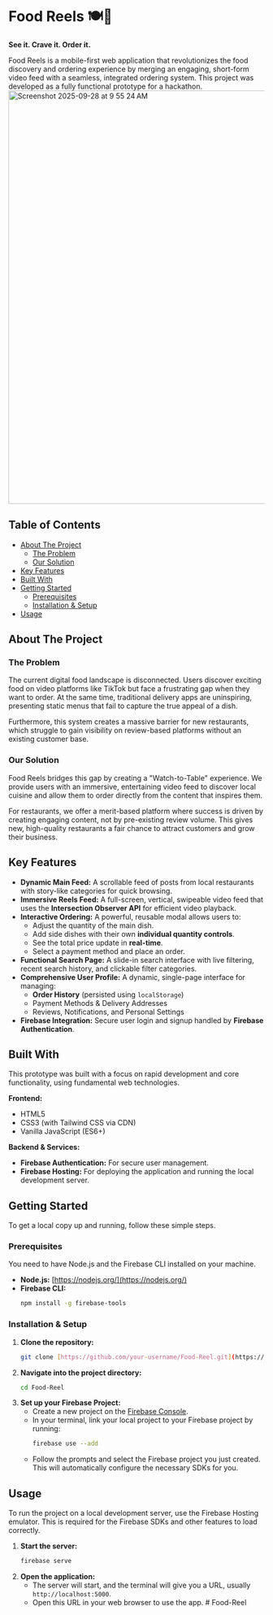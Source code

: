 # Food Reels 🍽️📱

**See it. Crave it. Order it.**



Food Reels is a mobile-first web application that revolutionizes the food discovery and ordering experience by merging an engaging, short-form video feed with a seamless, integrated ordering system. This project was developed as a fully functional prototype for a hackathon.
<img width="1415" height="813" alt="Screenshot 2025-09-28 at 9 55 24 AM" src="https://github.com/user-attachments/assets/670c3590-572f-4b59-a2f0-2f9b56278408" />



## Table of Contents

- [About The Project](#about-the-project)
  - [The Problem](#the-problem)
  - [Our Solution](#our-solution)
- [Key Features](#key-features)
- [Built With](#built-with)
- [Getting Started](#getting-started)
  - [Prerequisites](#prerequisites)
  - [Installation & Setup](#installation--setup)
- [Usage](#usage)

## About The Project

### The Problem

The current digital food landscape is disconnected. Users discover exciting food on video platforms like TikTok but face a frustrating gap when they want to order. At the same time, traditional delivery apps are uninspiring, presenting static menus that fail to capture the true appeal of a dish.

Furthermore, this system creates a massive barrier for new restaurants, which struggle to gain visibility on review-based platforms without an existing customer base.

### Our Solution

Food Reels bridges this gap by creating a "Watch-to-Table" experience. We provide users with an immersive, entertaining video feed to discover local cuisine and allow them to order directly from the content that inspires them.

For restaurants, we offer a merit-based platform where success is driven by creating engaging content, not by pre-existing review volume. This gives new, high-quality restaurants a fair chance to attract customers and grow their business.


## Key Features

- **Dynamic Main Feed:** A scrollable feed of posts from local restaurants with story-like categories for quick browsing.
- **Immersive Reels Feed:** A full-screen, vertical, swipeable video feed that uses the **Intersection Observer API** for efficient video playback.
- **Interactive Ordering:** A powerful, reusable modal allows users to:
  - Adjust the quantity of the main dish.
  - Add side dishes with their own **individual quantity controls**.
  - See the total price update in **real-time**.
  - Select a payment method and place an order.
- **Functional Search Page:** A slide-in search interface with live filtering, recent search history, and clickable filter categories.
- **Comprehensive User Profile:** A dynamic, single-page interface for managing:
  - **Order History** (persisted using `localStorage`)
  - Payment Methods & Delivery Addresses
  - Reviews, Notifications, and Personal Settings
- **Firebase Integration:** Secure user login and signup handled by **Firebase Authentication**.

## Built With

This prototype was built with a focus on rapid development and core functionality, using fundamental web technologies.

**Frontend:**
* HTML5
* CSS3 (with Tailwind CSS via CDN)
* Vanilla JavaScript (ES6+)

**Backend & Services:**
* **Firebase Authentication:** For secure user management.
* **Firebase Hosting:** For deploying the application and running the local development server.

## Getting Started

To get a local copy up and running, follow these simple steps.

### Prerequisites

You need to have Node.js and the Firebase CLI installed on your machine.
* **Node.js:** [https://nodejs.org/](https://nodejs.org/)
* **Firebase CLI:**
    ```sh
    npm install -g firebase-tools
    ```

### Installation & Setup

1.  **Clone the repository:**
    ```sh
    git clone [https://github.com/your-username/Food-Reel.git](https://github.com/your-username/Food-Reel.git)
    ```
2.  **Navigate into the project directory:**
    ```sh
    cd Food-Reel
    ```
3.  **Set up your Firebase Project:**
    * Create a new project on the [Firebase Console](https://console.firebase.google.com/).
    * In your terminal, link your local project to your Firebase project by running:
        ```sh
        firebase use --add
        ```
    * Follow the prompts and select the Firebase project you just created. This will automatically configure the necessary SDKs for you.

## Usage

To run the project on a local development server, use the Firebase Hosting emulator. This is required for the Firebase SDKs and other features to load correctly.

1.  **Start the server:**
    ```sh
    firebase serve
    ```
2.  **Open the application:**
    * The server will start, and the terminal will give you a URL, usually `http://localhost:5000`.
    * Open this URL in your web browser to use the app. #   F o o d - R e e l 
